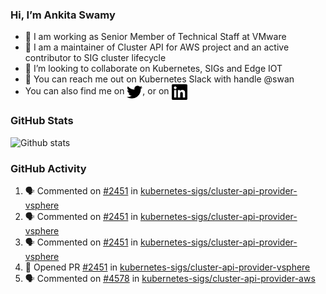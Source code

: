 ### Hi, I’m Ankita Swamy

- 💼 I am working as Senior Member of Technical Staff at VMware
- 👀 I am a maintainer of Cluster API for AWS project and an active contributor to SIG cluster lifecycle
- 💞️ I’m looking to collaborate on Kubernetes, SIGs and Edge IOT
- 💬 You can reach me out on Kubernetes Slack with handle @swan
- You can also find me on <a href="https://twitter.com/SwamyAnkita" target="blank"><img align="center" src="https://raw.githubusercontent.com/Ankitasw/Ankitasw/master/svg/twitter.svg" alt="Ankitasw" height="25" width="25" color="#1DA1f2" /></a>, or on <a href="https://www.linkedin.com/in/Ankitaswamy/" target="blank"><img align="center" src="https://raw.githubusercontent.com/Ankitasw/Ankitasw/master/svg/linkedin.svg" alt="Ankitasw" height="25" width="25" /></a>

### GitHub Stats
![Github stats](https://github-readme-stats.vercel.app/api?username=Ankitasw&count_private=true&show_icons=true&theme=tokyonight)

### GitHub Activity 
<!--START_SECTION:activity-->
1. 🗣 Commented on [#2451](https://github.com/kubernetes-sigs/cluster-api-provider-vsphere/pull/2451#issuecomment-1771398307) in [kubernetes-sigs/cluster-api-provider-vsphere](https://github.com/kubernetes-sigs/cluster-api-provider-vsphere)
2. 🗣 Commented on [#2451](https://github.com/kubernetes-sigs/cluster-api-provider-vsphere/pull/2451#issuecomment-1771397864) in [kubernetes-sigs/cluster-api-provider-vsphere](https://github.com/kubernetes-sigs/cluster-api-provider-vsphere)
3. 🗣 Commented on [#2451](https://github.com/kubernetes-sigs/cluster-api-provider-vsphere/pull/2451#issuecomment-1771104692) in [kubernetes-sigs/cluster-api-provider-vsphere](https://github.com/kubernetes-sigs/cluster-api-provider-vsphere)
4. 💪 Opened PR [#2451](https://github.com/kubernetes-sigs/cluster-api-provider-vsphere/pull/2451) in [kubernetes-sigs/cluster-api-provider-vsphere](https://github.com/kubernetes-sigs/cluster-api-provider-vsphere)
5. 🗣 Commented on [#4578](https://github.com/kubernetes-sigs/cluster-api-provider-aws/pull/4578#issuecomment-1767653353) in [kubernetes-sigs/cluster-api-provider-aws](https://github.com/kubernetes-sigs/cluster-api-provider-aws)
<!--END_SECTION:activity-->
